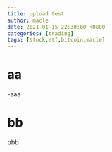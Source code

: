 ```yaml
---
title: upload test
author: macle
date: 2021-01-15 22:30:00 +0800
categories: [trading]
tags: [stock,etf,bitcoin,macle]
---
```


# aa

-aaa

# bb
bbb
